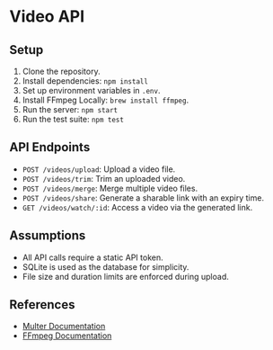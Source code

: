 # Video API

## Setup

1. Clone the repository.
2. Install dependencies: `npm install`
3. Set up environment variables in `.env`.
4. Install FFmpeg Locally: `brew install ffmpeg`.
5. Run the server: `npm start`
6. Run the test suite: `npm test`

## API Endpoints

- `POST /videos/upload`: Upload a video file.
- `POST /videos/trim`: Trim an uploaded video.
- `POST /videos/merge`: Merge multiple video files.
- `POST /videos/share`: Generate a sharable link with an expiry time.
- `GET /videos/watch/:id`: Access a video via the generated link.

## Assumptions

- All API calls require a static API token.
- SQLite is used as the database for simplicity.
- File size and duration limits are enforced during upload.

## References

- [Multer Documentation](https://github.com/expressjs/multer)
- [FFmpeg Documentation](https://ffmpeg.org/documentation.html)
